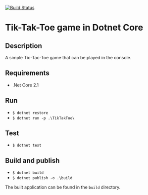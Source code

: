 [![Build Status](https://travis-ci.com/szenadam/dotnet-core-tiktaktoe.svg?branch=master)](https://travis-ci.com/szenadam/dotnet-core-tiktaktoe)

# Tik-Tak-Toe game in Dotnet Core

## Description

A simple Tic-Tac-Toe game that can be played in the console.

## Requirements

- .Net Core 2.1

## Run

- `$ dotnet restore`
- `$ dotnet run -p .\TikTakToe\`

## Test

- `$ dotnet test`

## Build and publish

- `$ dotnet build`
- `$ dotnet publish -o .\build`

The built application can be found in the `build` directory.
